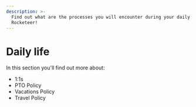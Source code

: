 ```yaml
---
description: >-
  Find out what are the processes you will encounter during your daily life as a
  Rocketeer!
---
```


# Daily life

In this section you'll find out more about:

* 1:1s
* PTO Policy
* Vacations Policy
* Travel Policy



